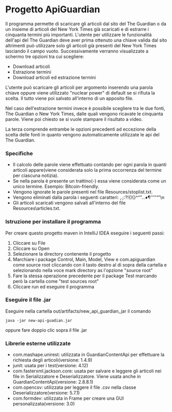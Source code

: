 # Progetto ApiGuardian

Il programma permette di scaricare gli articoli dal sito del The Guardian o da un insieme di articoli del New York Times già scaricati e di estrarre i cinquanta termini più importanti. 
L'utente per utilizzare le funzionalità dell'api del The Guardian deve aver prima ottenuto una chiave valida dal sito altrimenti può utilizzare solo gli articoli già presenti del New York Times lasciando il campo vuoto. 
Successivamente verranno visualizzate a schermo tre opzioni tra cui scegliere:
- Download articoli
- Estrazione termini
- Download articoli ed estrazione termini

L'utente può scaricare gli articoli per argomento inserendo una parola chiave oppure viene utilizzato "nuclear power" di default se si rifiuta la scelta. Il tutto viene poi salvato all'interno di un apposito file.

Nel caso dell'estrazione termini invece è possibile scegliere tra le due fonti, The Guardian o New York Times, dalle quali vengono ricavate le cinquanta parole. Viene poi chiesto se si vuole stampare il risultato a video.

La terza comprende entrambe le opzioni precedenti ad eccezione della scelta delle fonti in quanto vengono automaticamente utilizzate le api del The Guardian.

### Specifiche

- Il calcolo delle parole viene effettuato contando per ogni parola in quanti articoli appare(viene considerata solo la prima occorrenza del termine per ciascuna notizia).
- Se nella parola è presente un trattino(-) essa viene considerata come un unico termine. Esempio: Bitcoin-friendly.
- Vengono ignorate le parole presenti nel file Resources/stoplist.txt.
- Vengono eliminati dalla parola i seguenti caratteri: ,.;:?!(){}^“”…♦¶’'’"“”\n
- Gli articoli scaricati vengono salvati all'interno del file Resources\articles.txt.

### Istruzione per installare il programma

Per creare questo progetto maven in IntelliJ IDEA eseguire i seguenti passi:

1. Cliccare su File
2. Cliccare su Open
3. Selezionare la directory contenente il progetto
4. Marchiare i package Control, Main, Model, View e com.apiguardian come source root cliccando con il tasto destro al di sopra della cartella e selezionando nella voce mark directory as l'opzione "source root"
5. Fare la stessa operazione precedente per il package Test marcando però la cartella come "test sources root"
6. Cliccare run ed eseguire il programma

### Eseguire il file .jar
Eseguire nella cartella out/artifacts/new_api_guardian_jar il comando

    java -jar new-api-guadian.jar
oppure fare doppio clic sopra il file .jar


### Librerie esterne utilizzate

- com.mashape.unirest: utilizzata in GuardianContentApi per effettuare la richiesta degli articoli(versione: 1.4.9)
- junit: usata per i test(versione: 4.12)
- com.fasterxml.jackson.core: usata per salvare e leggere gli articoli nei file in Serializzatore e Deserializzatore. Viene usata anche in GuardianContentApi(versione: 2.8.8.1)
- com.opencsv: utilizzata per leggere il file .csv nella classe Deserializzatore(versione: 5.7.1)
- com.formdev: utilizzata in Frame per creare una GUI personalizzata(versione: 3.0)